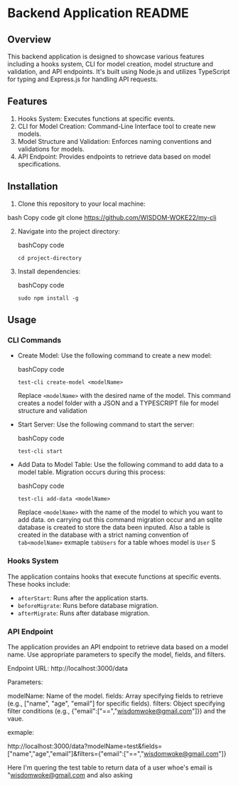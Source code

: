 Backend Application README
==========================

Overview
--------

This backend application is designed to showcase various features including a hooks system, CLI for model creation, model structure and validation, and API endpoints. It's built using Node.js and utilizes TypeScript for typing and Express.js for handling API requests.

Features
--------

1.  Hooks System: Executes functions at specific events.
2.  CLI for Model Creation: Command-Line Interface tool to create new models.
3.  Model Structure and Validation: Enforces naming conventions and validations for models.
4.  API Endpoint: Provides endpoints to retrieve data based on model specifications.

Installation
------------

1. Clone this repository to your local machine:

bash
Copy code
git clone https://github.com/WISDOM-WOKE22/my-cli

2.  Navigate into the project directory:

    bashCopy code

    `cd project-directory`

3.  Install dependencies:

    bashCopy code

    `sudo npm install -g`

Usage
-----

### CLI Commands

-   Create Model: Use the following command to create a new model:

    bashCopy code

    `test-cli create-model <modelName>`

    Replace `<modelName>` with the desired name of the model. This command creates a nodel folder with a JSON and a TYPESCRIPT file for model structure and validation

-   Start Server: Use the following command to start the server:

    bashCopy code

    `test-cli start`

-   Add Data to Model Table: Use the following command to add data to a model table. Migration occurs during this process:

    bashCopy code

    `test-cli add-data <modelName>`

    Replace `<modelName>` with the name of the model to which you want to add data. on carrying out this command migration occur and an sqlite database is created to store the data been inputed. Also a table is created in the database with a strict naming convention of `tab<modelName>` exmaple `tabUsers` for a table whoes model is `User` S

### Hooks System

The application contains hooks that execute functions at specific events. These hooks include:

-   `afterStart`: Runs after the application starts.
-   `beforeMigrate`: Runs before database migration.
-   `afterMigrate`: Runs after database migration.

### API Endpoint

The application provides an API endpoint to retrieve data based on a model name. Use appropriate parameters to specify the model, fields, and filters.

Endpoint URL: http://localhost:3000/data

Parameters:

modelName: Name of the model.
fields: Array specifying fields to retrieve (e.g., ["name", "age", "email"] for specific fields).
filters: Object specifying filter conditions (e.g., {"email":["==","wisdomwoke@gmail.com"]}) and the vaue.

exmaple:

http://localhost:3000/data?modelName=test&fields=["name","age","email"]&filters={"email":["==","wisdomwoke@gmail.com"]}


Here I'm quering the test table to return data of a user whoe's email is "wisdomwoke@gmail.com and also asking 